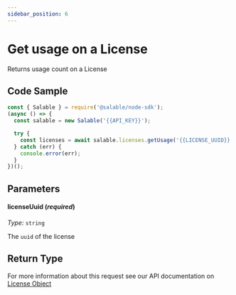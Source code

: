 ```yaml
---
sidebar_position: 6
---
```


# Get usage on a License

Returns usage count on a License

## Code Sample

```typescript
const { Salable } = require('@salable/node-sdk');
(async () => {
  const salable = new Salable('{{API_KEY}}');

  try {
    const licenses = await salable.licenses.getUsage('{{LICENSE_UUID}}');
  } catch (err) {
    console.error(err);
  }
})();
```

## Parameters

#### licenseUuid (_required_)

_Type:_ `string`

The `uuid` of the license

## Return Type

For more information about this request see our API documentation on [License Object](https://docs.salable.app/api#tag/Licenses/operation/getLicenseByUuid)

